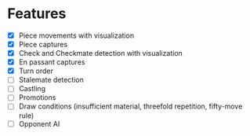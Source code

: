 # Features
- [x] Piece movements with visualization
- [x] Piece captures
- [x] Check and Checkmate detection with visualization
- [x] En passant captures
- [x] Turn order
- [ ] Stalemate detection
- [ ] Castling
- [ ] Promotions
- [ ] Draw conditions (insufficient material, threefold repetition, fifty-move rule)
- [ ] Opponent AI
